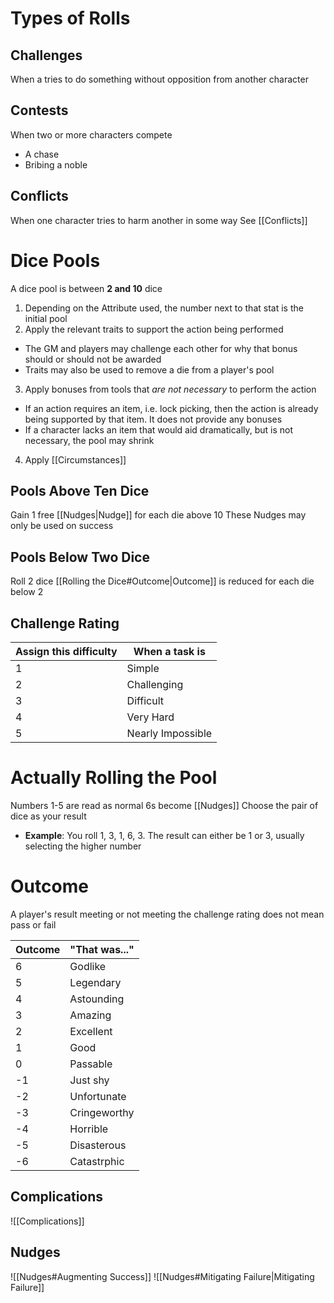 # Types of Rolls
## Challenges
When a tries to do something without opposition from another character
## Contests
When two or more characters compete
- A chase
- Bribing a noble
## Conflicts
When one character tries to harm another in some way
See [[Conflicts]]
# Dice Pools
A dice pool is between **2 and 10** dice
1. Depending on the Attribute used, the number next to that stat is the initial pool
2. Apply the relevant traits to support the action being performed
- The GM and players may challenge each other for why that bonus should or should not be awarded
- Traits may also be used to remove a die from a player's pool
3. Apply bonuses from tools that _are not necessary_ to perform the action
- If an action requires an item, i.e. lock picking, then the action is already being supported by that item. It does not provide any bonuses
- If a character lacks an item that would aid dramatically, but is not necessary, the pool may shrink
4. Apply [[Circumstances]]
## Pools Above Ten Dice
Gain 1 free [[Nudges|Nudge]] for each die above 10
These Nudges may only be used on success
## Pools Below Two Dice
Roll 2 dice
[[Rolling the Dice#Outcome|Outcome]] is reduced for each die below 2
## Challenge Rating
| Assign this difficulty | When a task is    |
| ---------------------- | ----------------- |
| 1                      | Simple            |
| 2                      | Challenging       |
| 3                      | Difficult         |
| 4                      | Very Hard         |
| 5                      | Nearly Impossible |

# Actually Rolling the Pool
Numbers 1-5 are read as normal
6s become [[Nudges]]
Choose the pair of dice as your result
- **Example**: You roll 1, 3, 1, 6, 3. The result can either be 1 or 3, usually selecting the higher number
# Outcome
A player's result meeting or not meeting the challenge rating does not mean pass or fail

| Outcome | "That was..." |
| ------- | ------------- |
| 6       | Godlike       |
| 5       | Legendary     |
| 4       | Astounding    |
| 3       | Amazing       |
| 2       | Excellent     |
| 1       | Good          |
| 0       | Passable      |
| -1      | Just shy      |
| -2      | Unfortunate   |
| -3      | Cringeworthy  |
| -4      | Horrible      |
| -5      | Disasterous   |
| -6      | Catastrphic   |

## Complications
![[Complications]]
## Nudges
![[Nudges#Augmenting Success]]
![[Nudges#Mitigating Failure|Mitigating Failure]]